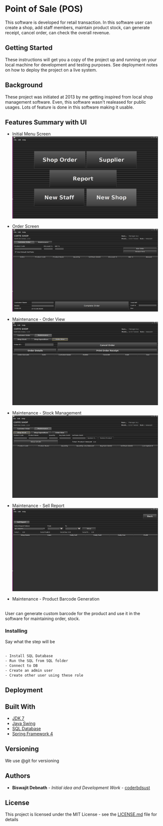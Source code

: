 # Point of Sale (POS)

This software is developed for retail transaction. In this software user can create a shop, add staff members, maintain product stock, can generate receipt, cancel order, can check the overall revenue.

## Getting Started

These instructions will get you a copy of the project up and running on your local machine for development and testing purposes. See deployment notes on how to deploy the project on a live system.

## Background

These project was initiated at 2013 by me getting inspired from local shop management software. Even, this software wasn't realeased for public usages. Lots of feature is done in this software making it usable.

## Features Summary with UI

* Initial Menu Screen
![Intial Menu](https://github.com/coderbdsust/pos/blob/master/png/menu.png)

* Order Screen
![Order Screen](https://github.com/coderbdsust/pos/blob/master/png/order.png)

* Maintenance - Order View
![Previous Order List](https://github.com/coderbdsust/pos/blob/master/png/previous%20order%20list.png)

* Maintenance - Stock Management
![Shop Product Stock](https://github.com/coderbdsust/pos/blob/master/png/shop_stock.png)

* Maintenance - Sell Report
![Shop Sell Report](https://github.com/coderbdsust/pos/blob/master/png/report.png)

* Maintenance - Product Barcode Generation

<br/> User can generate custom barcode for the product and use it in the software for maintaining order, stock.


### Installing
Say what the step will be

```

- Install SQL Database
- Run the SQL from SQL folder
- Connect to DB
- Create an admin user
- Create other user using these role

```

## Deployment

## Built With
* [JDK 7](https://www.oracle.com/de/java/technologies/javase/javase7-archive-downloads.html "JDK 7 Home Page")
* [Java Swing](https://docs.oracle.com/javase/tutorial/uiswing/ "Java Swing")
* [SQL Database](https://www.mysql.com/ "SQL Database")
* [Spring Framework 4](https://spring.io/ "Spring Framework")


## Versioning

We use @git for versioning

## Authors

* **Biswajit Debnath** - *Initial idea and Development Work* - [coderbdsust](https://www.linkedin.com/in/coderbd/)

## License

This project is licensed under the MIT License - see the [LICENSE.md](LICENSE.md) file for details